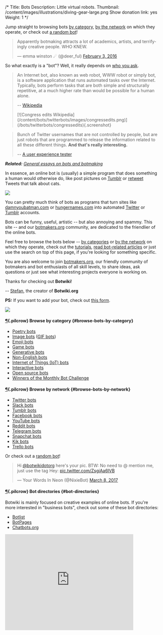 /*
Title: Bots
Description: Little virtual robots.
Thumbnail: /content/images/illustrations/diving-gear-large.png
Show donation link: yes
Weight: 1
*/

<div class="note">
  <p>
    Jump straight to browsing bots <a href="#browse-bots-by-category">by category</a>, <a href="#browse-bots-by-network">by the network</a> on which they operate, or check out <a href="/random-bot">a random bot</a>!
  </p>
</div>

<blockquote class="twitter-tweet" data-lang="en"><p lang="en" dir="ltr">Apparently botmaking attracts a lot of academics, artists, and terrifyingly creative people. WHO KNEW.</p>&mdash; emma winston ☄ (@deer_ful) <a href="https://twitter.com/deer_ful/status/694964643710771200">February 3, 2016</a></blockquote>

So what exactly is a "bot"? Well, it really depends on [who you ask](/what-is-a-bot).



<blockquote>
  <div class="row">
    <div class="col-sm-12 col-md-6 no-pad">
      <p>An Internet bot, also known as web robot, WWW robot or simply bot, is a software application that runs automated tasks over the Internet. Typically, bots perform tasks that are both simple and structurally repetitive, at a much higher rate than would be possible for a human alone.</p>
      <p>
        -- <a href="https://en.wikipedia.org/wiki/Internet_bot">Wikipedia</a>
      </p>
    </div>
    <div class="col-sm-12 col-md-6" markdown=1>
[![Congress edits Wikipedia](/content/bots/twitterbots/images/congressedits.png)](/bots/twitterbots/congressedits){.screenshot}
  </div>
</div>
</blockquote>




> Bunch of Twitter usernames that are not controlled by people, but are just robots that are programmed to release the information related to all these different things. **And that's really interesting.**
>
> -- [A user experience tester](http://peek.usertesting.com/result/20922996954524)


***Related:** [General essays on bots and botmaking](/articles/#general-essays)*

In essence, an online bot is (usually) a simple program that does something a human would otherwise do, like post pictures on [Tumblr](https://www.tumblr.com/) or [retweet](https://twitter.com/) Tweets that talk about cats.


<p class="screenshot float-left">
  <a href="/bots/tumblr-bots/deadspelunkers">
    <img src="/content/bots/tumblr-bots/images/deadspelunkers.png">
  </a>
</p>

You can pretty much think of bots as programs that turn sites like [damnyoubatman.com](http://damnyoubatman.com/) or [hungernames.com](http://hungernames.com/) into automated [Twitter](https://twitter.com/) or [Tumblr](https://www.tumblr.com/) accounts. 


Bots can be funny, useful, artistic -- but also annoying and spammy. This site -- and our [botmakers.org](https://botmakers.org/) community, are dedicated to the friendlier of the online bots.


Feel free to browse the bots below -- [by categories](#browse-bots-by-category) or [by the network](#browse-bots-by-network) on which they operate, check out the [tutorials](/tutorials/), [read bot-related articles](/articles/) or just use the search on top of this page, if you're looking for something specific.


You are also welcome to join [botmakers.org](https://botmakers.org/), our friendly community of botmakers and bot enthusiasts of all skill levels, to share ideas, ask questions or just see what interesting projects everyone is working on.


Thanks for checking out **Botwiki**!

-- [Stefan](https://twitter.com/fourtonfish), the creator of **Botwiki.org**

**PS:** If you want to add your bot, check out [this form](https://botwiki.org/submit-your-bot).

<p class="screenshot float-right">
  <a href="/bots/twitterbots/buoypix">
    <img src="/content/bots/twitterbots/images/buoypix.png">
  </a>
</p>

#### [¶](#browse-bots-by-category){.pilcrow} Browse by category {#browse-bots-by-category}

- [Poetry bots](/tag/bot+poetry)
- [Image bots](/tag/bot+images) ([GIF bots](/tag/bot+gif))
- [Emoji bots](/tag/bot+emoji)
- [Game bots](/tag/bot+game)
- [Generative bots](/tag/bot+generative/)
- [Non-English bots](/tag/bot+non-english)
- [Internet of Things (IoT) bots](/bots/iot)
- [Interactive bots](/tag/bot+interactive)
- [Open source bots](/tag/bot+opensource)
- [Winners of the Monthly Bot Challenge](/tag/bot+monthlybotchallenge+winner)

#### [¶](#browse-bots-by-network){.pilcrow} Browse by network {#browse-bots-by-network}


- [Twitter bots](/bots/twitterbots/)
- [Slack bots](/bots/slackbots/)
- [Tumblr bots](/bots/tumblr-bots/)
- [Facebook bots](/bots/facebook-messenger-bots/)
- [YouTube bots](/bots/youtube-bots/)
- [Reddit bots](/bots/redditbots/)
- [Telegram bots](/bots/telegram-bots/)
- [Snapchat bots](/tag/snapchatbot/)
- [Kik bots](/tag/kikbot/)
- [Trello bots](/bots/trello-bots/)

Or check out a [random bot](/random-bot)!


<blockquote class="twitter-tweet" data-conversation="none" data-lang="en"><p lang="en" dir="ltr">Hi <a href="https://twitter.com/botwikidotorg">@botwikidotorg</a> here&#39;s your pic. BTW: No need to @ mention me, just use the tag Hey: <a href="https://t.co/ZsgiAa6IVB">pic.twitter.com/ZsgiAa6IVB</a></p>&mdash; Your Words In Neon (@NixieBot) <a href="https://twitter.com/NixieBot/status/839493822103044096">March 8, 2017</a></blockquote>

#### [¶](#bot-directories){.pilcrow} Bot directories {#bot-directories}

Botwiki is mainly focused on creative examples of online bots. If you're more interested in "business bots", check out some of these bot directories:

- [Botlist](https://botlist.co/)
- [BotPages](https://www.botpages.com/)
- [Chatbots.org](https://www.chatbots.org/)


<div class="video-wrapper"><iframe width="420" height="315" src="https://www.youtube.com/embed/ZtWTUt2RZh0" frameborder="0" allowfullscreen></iframe></div>


<script async src="//platform.twitter.com/widgets.js" charset="utf-8"></script>
